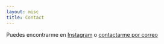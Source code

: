 ```yaml
---
layout: misc
title: Contact
---
```


Puedes encontrarme en [Instagram](https://instagram.com/makeupp_angela) o [contactarme por correo](mailto:angelaagusti97@gmail.com)

